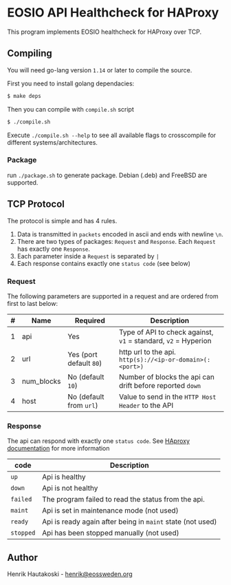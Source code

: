 # EOSIO API Healthcheck for HAProxy

This program implements EOSIO healthcheck for HAProxy over TCP.

## Compiling

You will need go-lang version `1.14` or later to compile the source.

First you need to install golang dependacies:

```sh
$ make deps
```

Then you can compile with `compile.sh` script

```sh
$ ./compile.sh
```

Execute `./compile.sh --help` to see all available flags to crosscompile for different systems/architectures.

### Package

run `./package.sh` to generate package. Debian (.deb) and FreeBSD are supported.

## TCP Protocol

The protocol is simple and has 4 rules.

1. Data is transmitted in `packets` encoded in ascii and ends with newline `\n`.
2. There are two types of packages: `Request` and `Response`. Each `Request` has exactly one `Response`.
3. Each parameter inside a `Request` is separated by `|`
4. Each response contains exactly one `status code` (see below)


### Request

The following parameters are supported in a request and are ordered from
first to last below:

| # | Name       | Required                | Description                                                    |
| - | ---------- | ----------------------- | -------------------------------------------------------------- |
| 1 | api        | Yes                     | Type of API to check against, `v1` = standard, `v2` = Hyperion |
| 2 | url        | Yes (port default `80`) | http url to the api. `http(s)://<ip-or-domain>(:<port>)`       |
| 3 | num_blocks | No (default `10`)       | Number of blocks the api can drift before reported `down`      |
| 4 | host       | No (default from `url`) | Value to send in the `HTTP Host Header` to the API             |

### Response

The api can respond with exactly one `status code`.
See [HAproxy documentation](https://cbonte.github.io/haproxy-dconv/1.7/configuration.html#5.2-agent-check) for more information

| code      | Description                                                |
| --------- | ---------------------------------------------------------- |
| `up`      | Api is healthy                                             |
| `down`    | Api is not healthy                                         |
| `failed`  | The program failed to read the status from the api.        |
| `maint`   | Api is set in maintenance mode (not used)                  |
| `ready`   | Api is ready again after being in `maint` state (not used) |
| `stopped` | Api has been stopped manually (not used)                   |

## Author

Henrik Hautakoski - [henrik@eossweden.org](mailto:henrik@eossweden.org)
